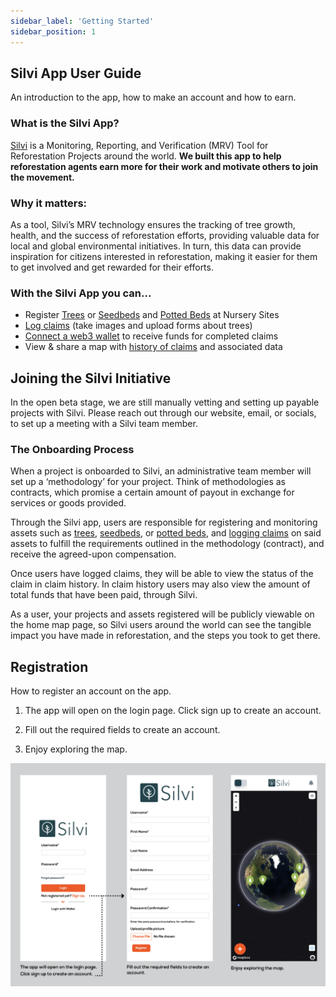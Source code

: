 ```yaml
---
sidebar_label: 'Getting Started'
sidebar_position: 1
---
```


## Silvi App User Guide

An introduction to the app, how to make an account and how to earn. 

### What is the Silvi App? 

[Silvi](https://app.silvi.earth/login) is a Monitoring, Reporting, and Verification (MRV) Tool for Reforestation Projects around the world. **We built this app to help reforestation agents earn more for their work and motivate others to join the movement.** 

### Why it matters:

As a tool, Silvi’s MRV technology ensures the tracking of tree growth, health, and the success of reforestation efforts, providing valuable data for local and global environmental initiatives. In turn, this data can provide inspiration for citizens interested in reforestation, making it easier for them to get involved and get rewarded for their efforts. 

### With the Silvi App you can...

- Register [Trees](Registering%20a%20Tree.md) or [Seedbeds](Registering%20a%20Seedbed.md) and [Potted Beds](Registering%20a%20Potted%20Bed.md) at Nursery Sites
- [Log claims](Logging%20Claims.md) (take images and upload forms about trees)
- [Connect a web3 wallet](Connecting%20a%20Wallet.md) to receive funds for completed claims
- View & share a map with [history of claims](Claim%20History%20and%20Payouts.md) and associated data

## Joining the Silvi Initiative

In the open beta stage, we are still manually vetting and setting up payable projects with Silvi. Please reach out through our website, email, or socials, to set up a meeting with a Silvi team member.

### The Onboarding Process

When a project is onboarded to Silvi, an administrative team member will set up a ‘methodology’ for your project. Think of methodologies as contracts, which promise a certain amount of payout in exchange for services or goods provided.

Through the Silvi app, users are responsible for registering and monitoring assets such as [trees](Registering%20a%20Tree.md), [seedbeds](Registering%20a%20Seedbed.md), or [potted beds](Registering%20a%20Potted%20Bed.md), and [logging claims](Logging%20Claims.md) on said assets to fulfill the requirements outlined in the methodology (contract), and receive the agreed-upon compensation. 

Once users have logged claims, they will be able to view the status of the claim in claim history. In claim history users may also view the amount of total funds that have been paid, through Silvi. 

As a user, your projects and assets registered will be publicly viewable on the home map page, so Silvi users around the world can see the tangible impact you have made in reforestation, and the steps you took to get there. 

## Registration 

How to register an account on the app.

1. The app will open on the login page. Click sign up to create an account. 

2. Fill out the required fields to create an account. 

3. Enjoy exploring the map. 

![Registration](./img/Registration.png)

